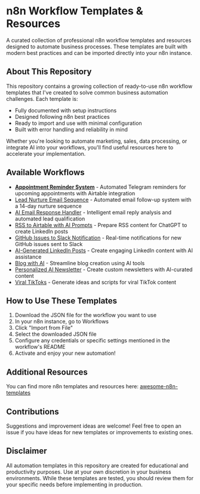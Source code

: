 # n8n Workflow Templates & Resources

A curated collection of professional n8n workflow templates and resources designed to automate business processes. These templates are built with modern best practices and can be imported directly into your n8n instance.

## About This Repository

This repository contains a growing collection of ready-to-use n8n workflow templates that I've created to solve common business automation challenges. Each template is:

- Fully documented with setup instructions
- Designed following n8n best practices
- Ready to import and use with minimal configuration
- Built with error handling and reliability in mind

Whether you're looking to automate marketing, sales, data processing, or integrate AI into your workflows, you'll find useful resources here to accelerate your implementation.

## Available Workflows

- **[Appointment Reminder System](workflows/harmony-spine-appointment-reminder.json)** - Automated Telegram reminders for upcoming appointments with Airtable integration
- [Lead Nurture Email Sequence](lead-nurture-email-sequence/README.md) - Automated email follow-up system with a 14-day nurture sequence
- [AI Email Response Handler](ai-email-response-handler/README.md) - Intelligent email reply analysis and automated lead qualification
- [RSS to Airtable with AI Prompts](rss-to-airtable-ai-prompts/README.md) - Prepare RSS content for ChatGPT to create LinkedIn posts
- [GitHub Issues to Slack Notification](github-slack-workflow/README.md) - Real-time notifications for new GitHub issues sent to Slack
- [AI-Generated LinkedIn Posts](ai-linkedin-posts/README.md) - Create engaging LinkedIn content with AI assistance
- [Blog with AI](blog-with-ai/README.md) - Streamline blog creation using AI tools
- [Personalized AI Newsletter](ai-newsletter/README.md) - Create custom newsletters with AI-curated content
- [Viral TikToks](viral-tiktoks/README.md) - Generate ideas and scripts for viral TikTok content

## How to Use These Templates

1. Download the JSON file for the workflow you want to use
2. In your n8n instance, go to Workflows
3. Click "Import from File"
4. Select the downloaded JSON file
5. Configure any credentials or specific settings mentioned in the workflow's README
6. Activate and enjoy your new automation!

## Additional Resources

You can find more n8n templates and resources here: [awesome-n8n-templates](https://github.com/Kookylo/awesome-n8n-templates.git)

## Contributions

Suggestions and improvement ideas are welcome! Feel free to open an issue if you have ideas for new templates or improvements to existing ones.

## Disclaimer

All automation templates in this repository are created for educational and productivity purposes. Use at your own discretion in your business environments. While these templates are tested, you should review them for your specific needs before implementing in production.